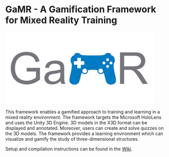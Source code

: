 ﻿# GaMR - A Gamification Framework for Mixed Reality Training

![GaMR](https://github.com/rwth-acis/GaMR/blob/develop/Frontend/Icon%20Source%20Files/Logos/GaMR_white_background_465x225.png)

This framework enables a gamified approach to training and learning in a mixed reality environment. The framework targets the Microsoft HoloLens and uses the Unity 3D Engine. 3D models in the X3D format can be displayed and annotated. Moreover, users can create and solve quizzes on the 3D models. 
The framework provides a learning environment which can visualize and gamify the study of three-dimensional structures.

Setup and compilation instructions can be found in the [Wiki](https://github.com/rwth-acis/GaMR/wiki/ProjectSetup).
